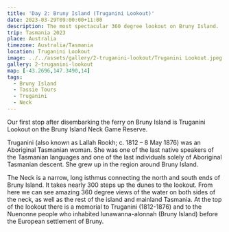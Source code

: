```yaml
---
title: 'Day 2: Bruny Island (Truganini Lookout)'
date: 2023-03-29T09:00:00+11:00
description: The most spectacular 360 degree lookout on Bruny Island.
trip: Tasmania 2023
place: Australia
timezone: Australia/Tasmania
location: Truganini Lookout
image: ../../assets/gallery/2-truganini-lookout/Truganini Lookout.jpeg
gallery: 2-truganini-lookout
map: [-43.2696,147.3490,14]
tags:
  - Bruny Island
  - Tassie Tours
  - Truganini
  - Neck
---
```

Our first stop after disembarking the ferry on Bruny Island is Truganini Lookout on the Bruny Island Neck Game Reserve.

Truganini (also known as Lallah Rookh; c. 1812 – 8 May 1876) was an Aboriginal Tasmanian woman. She was one of the last native speakers of the Tasmanian languages and one of the last individuals solely of Aboriginal Tasmanian descent. She grew up in the region around Bruny Island.

The Neck is a narrow, long isthmus connecting the north and south ends of Bruny Island. It takes nearly 300 steps up the dunes to the lookout. From here we can see amazing 360 degree views of the water on both sides of the neck, as well as the rest of the island and mainland Tasmania. At the top of the lookout there is a memorial to Truganini (1812-1876) and to the Nuenonne people who inhabited lunawanna-alonnah (Bruny Island) before the European settlement of Bruny.
